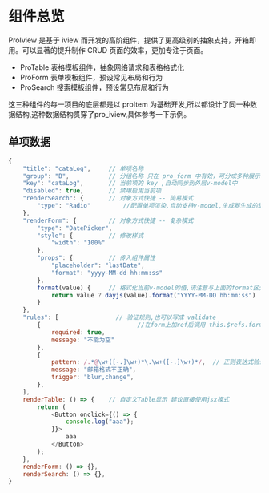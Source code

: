 # 组件总览

ProIview 是基于 iview 而开发的高阶组件，提供了更高级别的抽象支持，开箱即用。可以显著的提升制作 CRUD 页面的效率，更加专注于页面。


- ProTable 表格模板组件，抽象网络请求和表格格式化
- ProForm 表单模板组件，预设常见布局和行为
- ProSearch 搜索模板组件，预设常见布局和行为

这三种组件的每一项目的底层都是以 proItem 为基础开发,所以都设计了同一种数据结构,这种数据结构贯穿了pro_iview,具体参考一下示例。
## 单项数据

```js
{
    "title": "cataLog",     // 单项名称 
    "group": "B",           // 分组名称 只在 pro_form 中有效，可分成多种展示，配置成同名即可
    "key": "cataLog",       // 当前项的 key ,自动同步到外层v-model中
    "disabled": true,       // 禁用启用当前项
    "renderSearch": {       // 对象方式快捷 -- 简易模式
        "type": "Radio"         //配置单项渲染,自动支持v-model,生成器生成的即为此类代码
    },
    "renderForm": {         // 对象方式快捷 -- 复杂模式
        "type": "DatePicker",
        "style": {          // 修改样式
            "width": "100%"
        },
        "props": {          // 传入组件属性
            "placeholder": "lastDate",
            "format": "yyyy-MM-dd hh:mm:ss"
        },
        format(value) {     // 格式化当前v-model的值,请注意与上面的format区分
            return value ? dayjs(value).format("YYYY-MM-DD hh:mm:ss") : "";
        }
    },
    "rules": [                // 验证规则,也可以写成 validate
        {                           //在form上加ref后调用 this.$refs.form.validate进行验证
            required: true,
            message: "不能为空"
        },
        {
            pattern: /.*@\w+([-.]\w+)*\.\w+([-.]\w+)*/,  // 正则表达式验证
            message: "邮箱格式不正确",
            trigger: "blur,change",
        },
    ],
    renderTable: () => {    // 自定义Table显示 建议直接使用jsx模式
        return (
            <Button onclick={() => {
                console.log("aaa");
            }}>
                aaa
            </Button>
        );
    },
    renderForm: () => {},
    renderSearch: () => {},
}
```